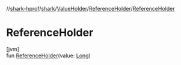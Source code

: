 //[shark-hprof](../../../../index.md)/[shark](../../index.md)/[ValueHolder](../index.md)/[ReferenceHolder](index.md)/[ReferenceHolder](-reference-holder.md)

# ReferenceHolder

[jvm]\
fun [ReferenceHolder](-reference-holder.md)(value: [Long](https://kotlinlang.org/api/latest/jvm/stdlib/kotlin/-long/index.html))
